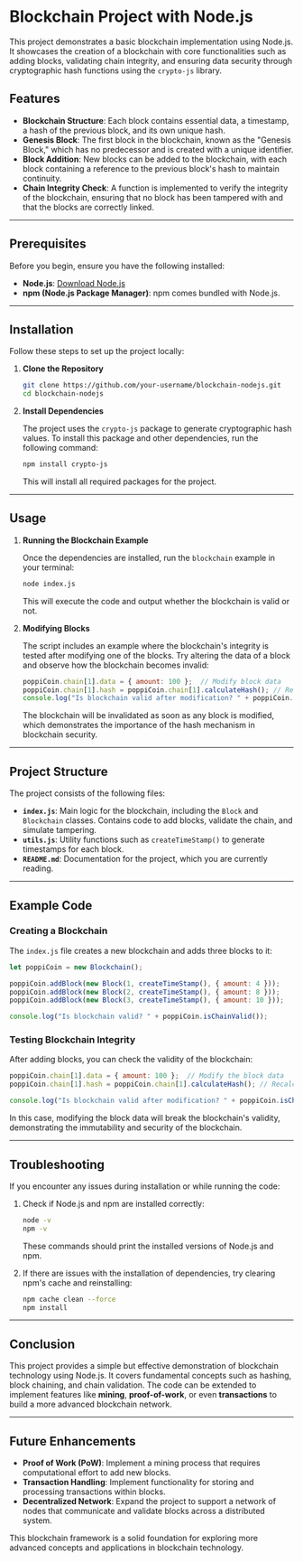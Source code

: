 # Blockchain Project with Node.js

This project demonstrates a basic blockchain implementation using Node.js. It showcases the creation of a blockchain with core functionalities such as adding blocks, validating chain integrity, and ensuring data security through cryptographic hash functions using the `crypto-js` library.

## Features

- **Blockchain Structure**: Each block contains essential data, a timestamp, a hash of the previous block, and its own unique hash.
- **Genesis Block**: The first block in the blockchain, known as the "Genesis Block," which has no predecessor and is created with a unique identifier.
- **Block Addition**: New blocks can be added to the blockchain, with each block containing a reference to the previous block's hash to maintain continuity.
- **Chain Integrity Check**: A function is implemented to verify the integrity of the blockchain, ensuring that no block has been tampered with and that the blocks are correctly linked.

---

## Prerequisites

Before you begin, ensure you have the following installed:

- **Node.js**: [Download Node.js](https://nodejs.org/)
- **npm (Node.js Package Manager)**: npm comes bundled with Node.js.

---

## Installation

Follow these steps to set up the project locally:

1. **Clone the Repository**

   ```bash
   git clone https://github.com/your-username/blockchain-nodejs.git
   cd blockchain-nodejs
   ```

2. **Install Dependencies**

   The project uses the `crypto-js` package to generate cryptographic hash values. To install this package and other dependencies, run the following command:

   ```bash
   npm install crypto-js
   ```

   This will install all required packages for the project.

---

## Usage

1. **Running the Blockchain Example**

   Once the dependencies are installed, run the `blockchain` example in your terminal:

   ```bash
   node index.js
   ```

   This will execute the code and output whether the blockchain is valid or not.

2. **Modifying Blocks**

   The script includes an example where the blockchain's integrity is tested after modifying one of the blocks. Try altering the data of a block and observe how the blockchain becomes invalid:

   ```javascript
   poppiCoin.chain[1].data = { amount: 100 };  // Modify block data
   poppiCoin.chain[1].hash = poppiCoin.chain[1].calculateHash(); // Recalculate hash
   console.log("Is blockchain valid after modification? " + poppiCoin.isChainValid());
   ```

   The blockchain will be invalidated as soon as any block is modified, which demonstrates the importance of the hash mechanism in blockchain security.

---

## Project Structure

The project consists of the following files:

- **`index.js`**: Main logic for the blockchain, including the `Block` and `Blockchain` classes. Contains code to add blocks, validate the chain, and simulate tampering.
- **`utils.js`**: Utility functions such as `createTimeStamp()` to generate timestamps for each block.
- **`README.md`**: Documentation for the project, which you are currently reading.

---

## Example Code

### Creating a Blockchain

The `index.js` file creates a new blockchain and adds three blocks to it:

```javascript
let poppiCoin = new Blockchain();

poppiCoin.addBlock(new Block(1, createTimeStamp(), { amount: 4 }));
poppiCoin.addBlock(new Block(2, createTimeStamp(), { amount: 8 }));
poppiCoin.addBlock(new Block(3, createTimeStamp(), { amount: 10 }));

console.log("Is blockchain valid? " + poppiCoin.isChainValid());
```

### Testing Blockchain Integrity

After adding blocks, you can check the validity of the blockchain:

```javascript
poppiCoin.chain[1].data = { amount: 100 };  // Modify the block data
poppiCoin.chain[1].hash = poppiCoin.chain[1].calculateHash(); // Recalculate hash

console.log("Is blockchain valid after modification? " + poppiCoin.isChainValid());
```

In this case, modifying the block data will break the blockchain's validity, demonstrating the immutability and security of the blockchain.

---

## Troubleshooting

If you encounter any issues during installation or while running the code:

1. Check if Node.js and npm are installed correctly:

   ```bash
   node -v
   npm -v
   ```

   These commands should print the installed versions of Node.js and npm.

2. If there are issues with the installation of dependencies, try clearing npm's cache and reinstalling:

   ```bash
   npm cache clean --force
   npm install
   ```

---

## Conclusion

This project provides a simple but effective demonstration of blockchain technology using Node.js. It covers fundamental concepts such as hashing, block chaining, and chain validation. The code can be extended to implement features like **mining**, **proof-of-work**, or even **transactions** to build a more advanced blockchain network.

--- 

## Future Enhancements

- **Proof of Work (PoW)**: Implement a mining process that requires computational effort to add new blocks.
- **Transaction Handling**: Implement functionality for storing and processing transactions within blocks.
- **Decentralized Network**: Expand the project to support a network of nodes that communicate and validate blocks across a distributed system.

This blockchain framework is a solid foundation for exploring more advanced concepts and applications in blockchain technology.
